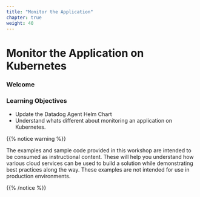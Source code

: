 ```yaml
---
title: "Monitor the Application"
chapter: true
weight: 40
---
```


# Monitor the Application on Kubernetes

### Welcome

### Learning Objectives

- Update the Datadog Agent Helm Chart
- Understand whats different about monitoring an application on Kubernetes.


{{% notice warning %}}
<p style='text-align: left;'>
The examples and sample code provided in this workshop are intended to be consumed as instructional content. 
These will help you understand how various cloud services can be used to build a solution while demonstrating best 
practices along the way. These examples are not intended for use in production environments.
</p>
{{% /notice %}}

